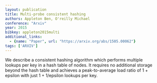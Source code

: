 ```yaml
---
layout: publication
title: Multi-probe consistent hashing
authors: Appleton Ben, O'reilly Michael
conference: "Arxiv"
year: 2015
bibkey: appleton2015multi
additional_links:
  - {name: "Paper", url: "https://arxiv.org/abs/1505.00062"}
tags: ['ARXIV']
---
```

We describe a consistent hashing algorithm which performs multiple lookups per key in a hash table of nodes. It requires no additional storage beyond the hash table and achieves a peak-to-average load ratio of 1 + epsilon with just 1 + 1/epsilon lookups per key.
